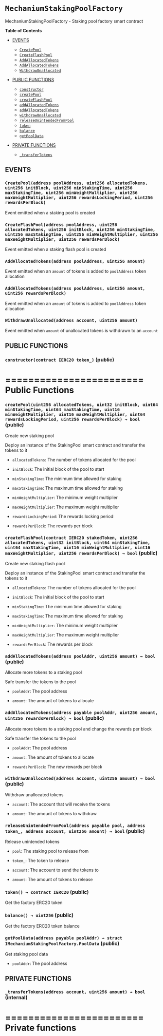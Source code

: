 # `MechaniumStakingPoolFactory`
MechaniumStakingPoolFactory - Staking pool factory smart contract




**Table of Contents**
- [EVENTS](#events)
    - [`CreatePool`](#MechaniumStakingPoolFactory-CreatePool-address-uint256-uint256-uint256-uint256-uint256-uint256-uint256-uint256-)
    - [`CreateFlashPool`](#MechaniumStakingPoolFactory-CreateFlashPool-address-uint256-uint256-uint256-uint256-uint256-uint256-uint256-)
    - [`AddAllocatedTokens`](#MechaniumStakingPoolFactory-AddAllocatedTokens-address-uint256-)
    - [`AddAllocatedTokens`](#MechaniumStakingPoolFactory-AddAllocatedTokens-address-uint256-uint256-)
    - [`WithdrawUnallocated`](#MechaniumStakingPoolFactory-WithdrawUnallocated-address-uint256-)

- [PUBLIC FUNCTIONS](#public-functions)
    - [`constructor`](#MechaniumStakingPoolFactory-constructor-contract-IERC20-)
    - [`createPool`](#MechaniumStakingPoolFactory-createPool-uint256-uint32-uint64-uint64-uint16-uint16-uint64-uint256-)
    - [`createFlashPool`](#MechaniumStakingPoolFactory-createFlashPool-contract-IERC20-uint256-uint32-uint64-uint64-uint16-uint16-uint256-)
    - [`addAllocatedTokens`](#MechaniumStakingPoolFactory-addAllocatedTokens-address-uint256-)
    - [`addAllocatedTokens`](#MechaniumStakingPoolFactory-addAllocatedTokens-address-payable-uint256-uint256-)
    - [`withdrawUnallocated`](#MechaniumStakingPoolFactory-withdrawUnallocated-address-uint256-)
    - [`releaseUnintendedFromPool`](#MechaniumStakingPoolFactory-releaseUnintendedFromPool-address-payable-address-address-uint256-)
    - [`token`](#MechaniumStakingPoolFactory-token--)
    - [`balance`](#MechaniumStakingPoolFactory-balance--)
    - [`getPoolData`](#MechaniumStakingPoolFactory-getPoolData-address-payable-)

- [PRIVATE FUNCTIONS](#private-functions)
    - [`_transferTokens`](#MechaniumStakingPoolFactory-_transferTokens-address-uint256-)





## EVENTS

### `CreatePool(address poolAddress, uint256 allocatedTokens, uint256 initBlock, uint256 minStakingTime, uint256 maxStakingTime, uint256 minWeightMultiplier, uint256 maxWeightMultiplier, uint256 rewardsLockingPeriod, uint256 rewardsPerBlock)` <span id="MechaniumStakingPoolFactory-CreatePool-address-uint256-uint256-uint256-uint256-uint256-uint256-uint256-uint256-"></span>
Event emitted when a staking pool is created


### `CreateFlashPool(address poolAddress, uint256 allocatedTokens, uint256 initBlock, uint256 minStakingTime, uint256 maxStakingTime, uint256 minWeightMultiplier, uint256 maxWeightMultiplier, uint256 rewardsPerBlock)` <span id="MechaniumStakingPoolFactory-CreateFlashPool-address-uint256-uint256-uint256-uint256-uint256-uint256-uint256-"></span>
Event emitted when a staking flash pool is created


### `AddAllocatedTokens(address poolAddress, uint256 amount)` <span id="MechaniumStakingPoolFactory-AddAllocatedTokens-address-uint256-"></span>
Event emitted when an `amount` of tokens is added to `poolAddress` token allocation


### `AddAllocatedTokens(address poolAddress, uint256 amount, uint256 rewardsPerBlock)` <span id="MechaniumStakingPoolFactory-AddAllocatedTokens-address-uint256-uint256-"></span>
Event emitted when an `amount` of tokens is added to `poolAddress` token allocation


### `WithdrawUnallocated(address account, uint256 amount)` <span id="MechaniumStakingPoolFactory-WithdrawUnallocated-address-uint256-"></span>
Event emitted when `amount` of unallocated tokens is withdrawn to an `account`



## PUBLIC FUNCTIONS

### `constructor(contract IERC20 token_)` (public) <span id="MechaniumStakingPoolFactory-constructor-contract-IERC20-"></span>
========================
    Public Functions
========================


### `createPool(uint256 allocatedTokens, uint32 initBlock, uint64 minStakingTime, uint64 maxStakingTime, uint16 minWeightMultiplier, uint16 maxWeightMultiplier, uint64 rewardsLockingPeriod, uint256 rewardsPerBlock) → bool` (public) <span id="MechaniumStakingPoolFactory-createPool-uint256-uint32-uint64-uint64-uint16-uint16-uint64-uint256-"></span>
Create new staking pool

Deploy an instance of the StakingPool smart contract and transfer the tokens to it

- `allocatedTokens`: The number of tokens allocated for the pool

- `initBlock`: The initial block of the pool to start

- `minStakingTime`: The minimum time allowed for staking

- `maxStakingTime`: The maximum time allowed for staking

- `minWeightMultiplier`: The minimum weight multiplier

- `maxWeightMultiplier`: The maximum weight multiplier

- `rewardsLockingPeriod`: The rewards locking period

- `rewardsPerBlock`: The rewards per block

### `createFlashPool(contract IERC20 stakedToken, uint256 allocatedTokens, uint32 initBlock, uint64 minStakingTime, uint64 maxStakingTime, uint16 minWeightMultiplier, uint16 maxWeightMultiplier, uint256 rewardsPerBlock) → bool` (public) <span id="MechaniumStakingPoolFactory-createFlashPool-contract-IERC20-uint256-uint32-uint64-uint64-uint16-uint16-uint256-"></span>
Create new staking flash pool

Deploy an instance of the StakingPool smart contract and transfer the tokens to it

- `allocatedTokens`: The number of tokens allocated for the pool

- `initBlock`: The initial block of the pool to start

- `minStakingTime`: The minimum time allowed for staking

- `maxStakingTime`: The maximum time allowed for staking

- `minWeightMultiplier`: The minimum weight multiplier

- `maxWeightMultiplier`: The maximum weight multiplier

- `rewardsPerBlock`: The rewards per block

### `addAllocatedTokens(address poolAddr, uint256 amount) → bool` (public) <span id="MechaniumStakingPoolFactory-addAllocatedTokens-address-uint256-"></span>
Allocate more tokens to a staking pool

Safe transfer the tokens to the pool

- `poolAddr`: The pool address

- `amount`: The amount of tokens to allocate

### `addAllocatedTokens(address payable poolAddr, uint256 amount, uint256 rewardsPerBlock) → bool` (public) <span id="MechaniumStakingPoolFactory-addAllocatedTokens-address-payable-uint256-uint256-"></span>
Allocate more tokens to a staking pool and change the rewards per block

Safe transfer the tokens to the pool

- `poolAddr`: The pool address

- `amount`: The amount of tokens to allocate

- `rewardsPerBlock`: The new rewards per block

### `withdrawUnallocated(address account, uint256 amount) → bool` (public) <span id="MechaniumStakingPoolFactory-withdrawUnallocated-address-uint256-"></span>
Withdraw unallocated tokens


- `account`: The account that will receive the tokens

- `amount`: The amount of tokens to withdraw

### `releaseUnintendedFromPool(address payable pool, address token_, address account, uint256 amount) → bool` (public) <span id="MechaniumStakingPoolFactory-releaseUnintendedFromPool-address-payable-address-address-uint256-"></span>
Release unintended tokens


- `pool`: The staking pool to release from

- `token_`: The token to release

- `account`: The account to send the tokens to

- `amount`: The amount of tokens to release

### `token() → contract IERC20` (public) <span id="MechaniumStakingPoolFactory-token--"></span>
Get the factory ERC20 token


### `balance() → uint256` (public) <span id="MechaniumStakingPoolFactory-balance--"></span>
Get the factory ERC20 token balance


### `getPoolData(address payable poolAddr) → struct IMechaniumStakingPoolFactory.PoolData` (public) <span id="MechaniumStakingPoolFactory-getPoolData-address-payable-"></span>
Get staking pool data


- `poolAddr`: The pool address

## PRIVATE FUNCTIONS
### `_transferTokens(address account, uint256 amount) → bool` (internal) <span id="MechaniumStakingPoolFactory-_transferTokens-address-uint256-"></span>
========================
   Private functions
========================




